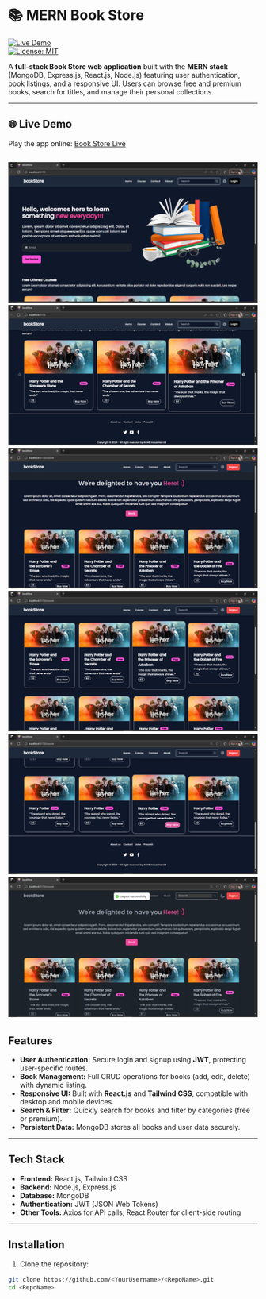 # 📚 MERN Book Store

[![Live Demo](https://img.shields.io/badge/Live-Demo-blue)](https://bookstore-10-ttvt.onrender.com/)  
[![License: MIT](https://img.shields.io/badge/License-MIT-yellow.svg)](https://opensource.org/licenses/MIT)  

A **full-stack Book Store web application** built with the **MERN stack** (MongoDB, Express.js, React.js, Node.js) featuring user authentication, book listings, and a responsive UI. Users can browse free and premium books, search for titles, and manage their personal collections.

---

## 🌐 Live Demo

Play the app online: [Book Store Live](https://bookstore-10-ttvt.onrender.com/)

![Book Store Screenshot](Screenshot%20(177).png)
![Book Store Screenshot](Screenshot%20(178).png)
![Book Store Screenshot](Screenshot%20(179).png)
![Book Store Screenshot](Screenshot%20(180).png)
![Book Store Screenshot](Screenshot%20(181).png)
![Book Store Screenshot](Screenshot%20(182).png)
---

## Features

- **User Authentication:** Secure login and signup using **JWT**, protecting user-specific routes.  
- **Book Management:** Full CRUD operations for books (add, edit, delete) with dynamic listing.  
- **Responsive UI:** Built with **React.js** and **Tailwind CSS**, compatible with desktop and mobile devices.  
- **Search & Filter:** Quickly search for books and filter by categories (free or premium).  
- **Persistent Data:** MongoDB stores all books and user data securely.

---

## Tech Stack

- **Frontend:** React.js, Tailwind CSS  
- **Backend:** Node.js, Express.js  
- **Database:** MongoDB  
- **Authentication:** JWT (JSON Web Tokens)  
- **Other Tools:** Axios for API calls, React Router for client-side routing

---

## Installation

1. Clone the repository:

```bash
git clone https://github.com/<YourUsername>/<RepoName>.git
cd <RepoName>
